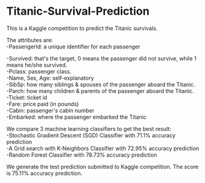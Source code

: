 # Titanic-Survival-Prediction
This is a Kaggle competition to predict the Titanic survivals.  
  
The attributes are:  
-PassengerId: a unique identifier for each passenger  
  
-Survived: that's the target, 0 means the passenger did not survive, while 1 means he/she survived.  
-Pclass: passenger class.   
-Name, Sex, Age: self-explanatory  
-SibSp: how many siblings & spouses of the passenger aboard the Titanic.   
-Parch: how many children & parents of the passenger aboard the Titanic.  
-Ticket: ticket id  
-Fare: price paid (in pounds)  
-Cabin: passenger's cabin number  
-Embarked: where the passenger embarked the Titanic  
  
We compare 3 machine learning classifiers to get the best result:  
-Stochastic Gradient Descent (SGD) Classifier with 71.1% accuracy prediction  
-A Grid search with K-Neighbors Classifier with 72.95% accuracy prediction  
-Random Forest Classifier with 78.73% accuracy prediction  
  
We generate the test prediction submitted to Kaggle competition. The score is 75.11% accuracy prediction.  
